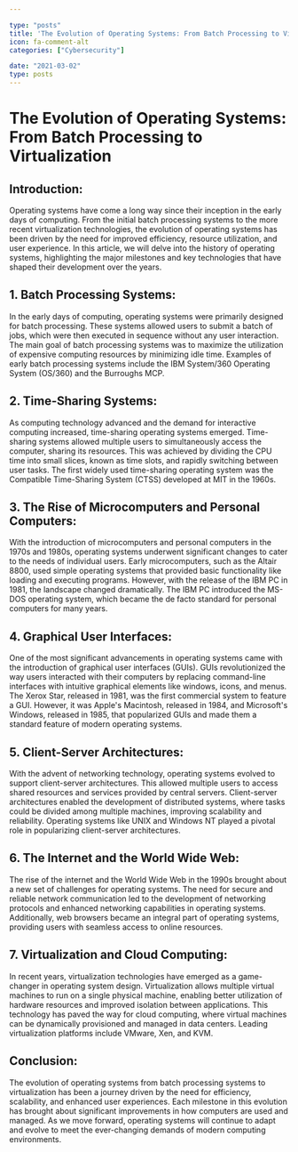 ```yaml
---

type: "posts"
title: 'The Evolution of Operating Systems: From Batch Processing to Virtualization'
icon: fa-comment-alt
categories: ["Cybersecurity"]

date: "2021-03-02"
type: posts
---
```





# The Evolution of Operating Systems: From Batch Processing to Virtualization

## Introduction:
Operating systems have come a long way since their inception in the early days of computing. From the initial batch processing systems to the more recent virtualization technologies, the evolution of operating systems has been driven by the need for improved efficiency, resource utilization, and user experience. In this article, we will delve into the history of operating systems, highlighting the major milestones and key technologies that have shaped their development over the years.

## 1. Batch Processing Systems:
In the early days of computing, operating systems were primarily designed for batch processing. These systems allowed users to submit a batch of jobs, which were then executed in sequence without any user interaction. The main goal of batch processing systems was to maximize the utilization of expensive computing resources by minimizing idle time. Examples of early batch processing systems include the IBM System/360 Operating System (OS/360) and the Burroughs MCP.

## 2. Time-Sharing Systems:
As computing technology advanced and the demand for interactive computing increased, time-sharing operating systems emerged. Time-sharing systems allowed multiple users to simultaneously access the computer, sharing its resources. This was achieved by dividing the CPU time into small slices, known as time slots, and rapidly switching between user tasks. The first widely used time-sharing operating system was the Compatible Time-Sharing System (CTSS) developed at MIT in the 1960s.

## 3. The Rise of Microcomputers and Personal Computers:
With the introduction of microcomputers and personal computers in the 1970s and 1980s, operating systems underwent significant changes to cater to the needs of individual users. Early microcomputers, such as the Altair 8800, used simple operating systems that provided basic functionality like loading and executing programs. However, with the release of the IBM PC in 1981, the landscape changed dramatically. The IBM PC introduced the MS-DOS operating system, which became the de facto standard for personal computers for many years.

## 4. Graphical User Interfaces:
One of the most significant advancements in operating systems came with the introduction of graphical user interfaces (GUIs). GUIs revolutionized the way users interacted with their computers by replacing command-line interfaces with intuitive graphical elements like windows, icons, and menus. The Xerox Star, released in 1981, was the first commercial system to feature a GUI. However, it was Apple's Macintosh, released in 1984, and Microsoft's Windows, released in 1985, that popularized GUIs and made them a standard feature of modern operating systems.

## 5. Client-Server Architectures:
With the advent of networking technology, operating systems evolved to support client-server architectures. This allowed multiple users to access shared resources and services provided by central servers. Client-server architectures enabled the development of distributed systems, where tasks could be divided among multiple machines, improving scalability and reliability. Operating systems like UNIX and Windows NT played a pivotal role in popularizing client-server architectures.

## 6. The Internet and the World Wide Web:
The rise of the internet and the World Wide Web in the 1990s brought about a new set of challenges for operating systems. The need for secure and reliable network communication led to the development of networking protocols and enhanced networking capabilities in operating systems. Additionally, web browsers became an integral part of operating systems, providing users with seamless access to online resources.

## 7. Virtualization and Cloud Computing:
In recent years, virtualization technologies have emerged as a game-changer in operating system design. Virtualization allows multiple virtual machines to run on a single physical machine, enabling better utilization of hardware resources and improved isolation between applications. This technology has paved the way for cloud computing, where virtual machines can be dynamically provisioned and managed in data centers. Leading virtualization platforms include VMware, Xen, and KVM.

## Conclusion:
The evolution of operating systems from batch processing systems to virtualization has been a journey driven by the need for efficiency, scalability, and enhanced user experiences. Each milestone in this evolution has brought about significant improvements in how computers are used and managed. As we move forward, operating systems will continue to adapt and evolve to meet the ever-changing demands of modern computing environments.